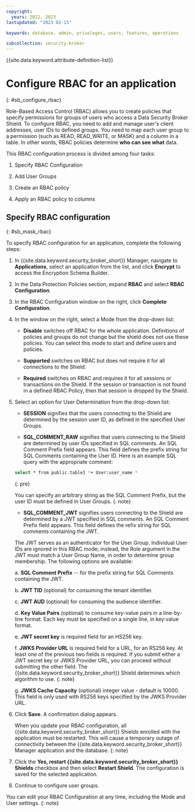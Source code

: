 ```yaml
---
copyright:
  years: 2022, 2023
lastupdated: "2023-02-15"

keywords: database, admin, priveleges, users, features, operations

subcollection: security-broker
---
```


{{site.data.keyword.attribute-definition-list}}

# Configure RBAC for an application
{: #sb_configure_rbac}

Role-Based Access Control (RBAC) allows you to create policies that
specify permissions for groups of users who access a Data Security
Broker Shield. To configure RBAC, you need to add and manage user's
client addresses, user IDs to defined groups. You need to map each user
group to a permission (such as READ, READ_WRITE, or MASK) and a column
in a table. In other words, RBAC policies determine **who can see what** data. 

This RBAC configuration process is divided among four tasks:

1.  Specify RBAC Configuration

2.  Add User Groups

3.  Create an RBAC policy

4.  Apply an RBAC policy to columns

## Specify RBAC configuration
{: #sb_mask_rbac}

To specify RBAC configuration for an application, complete the following steps:

1. In {{site.data.keyword.security_broker_short}} Manager, navigate to **Applications**, select an application from the list, and click **Encrypt** to access the Encryption Schema Builder.

2. In the Data Protection Policies section, expand **RBAC** and select **RBAC Configuration**.

3. In the RBAC Configuration window on the right, click **Complete Configuration**.

4. In the window on the right, select a Mode from the drop-down list:

   - **Disable** switches off RBAC for the whole application. Definitions of policies and groups do not change but the shield does not use these policies. You can select this mode to start and
    define users and policies.

   - **Supported** switches on RBAC but does not require it for all connections to the Shield.

   - **Required** switches on RBAC and requires it for all sessions or transactions on the Shield. If the session or transaction is not found in a defined RBAC Policy, then that session is dropped by the
    Shield. 

5. Select an option for User Determination from the drop-down list:

   - **SESSION** signifies that the users connecting to the Shield are determined by the session user ID, as defined in the specified User Groups.

   - **SQL_COMMENT_RAW** signifies that users connecting to the Shield are determined by user IDs specified in SQL comments. An SQL Comment Prefix field appears. This field defines the prefix string for SQL
    Comments containing the User ID. Here is an example SQL query with the appropriate comment:
    
   ```sh
   select * from public.table1 *+ User:user_name *
   ```
   {: pre}   
    
   You can specify an arbitrary string as the SQL Comment Prefix, but the user ID must be defined in User Groups.
   {: note}

   - **SQL_COMMENT_JWT** signifies users connecting to the Shield are determined by a JWT specified in SQL comments. An SQL Comment Prefix field appears. This field defines the refix string for SQL comments containing the JWT.

   The JWT serves as an authenticator for the User Group. Individual User IDs are ignored in this RBAC mode; instead, the Role argument in the JWT must match a User Group Name, in order to determine group
   membership. The following options are available:

   a. **SQL Comment Prefix** -- for the prefix string for SQL Comments containing the JWT.

   b. **JWT TID** (optional) for consuming the tenant identifier.

   c. **JWT AUD** (optional) for consuming the audience identifier.

   d. **Key Value Pairs** (optional) to consume key-value pairs in a line-by-line format. Each key must be specified on a single line, in key:value format.

   e. **JWT secret key** is required field for an HS256 key.

   f. **JWKS Provider URL** is required field for a URL, for an RS256 key.
   At least one of the previous two fields is required. If you submit either a JWT secret key or JWKS Provider URL, you can proceed without submitting the other field. The {{site.data.keyword.security_broker_short}} Shield determines which algorithm to use.
   {: note}

   g. **JWKS Cache Capacity** (optional) integer value - default is 10000.
    This field is only used with RS256 keys specified by the JWKS
    Provider URL.  

6. Click **Save**. A confirmation dialog appears.

   When you update your RBAC configuration, all {{site.data.keyword.security_broker_short}} Shields enrolled with the application must be restarted. This will cause a temporary outage of connectivity between the {{site.data.keyword.security_broker_short}} Manager application and the database.
   {: note}

7. Click the **Yes, restart {{site.data.keyword.security_broker_short}} Shields** checkbox and then select **Restart Shield**. The configuration is saved for the selected application.

8. Continue to configure user groups.

You can edit your RBAC Configuration at any time, including the Mode and User settings.
{: note}
